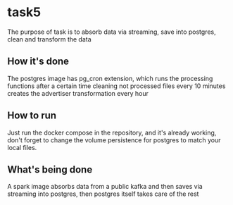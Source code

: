 # task5
The purpose of task is to absorb data via streaming, save into postgres, clean and transform the data
## How it's done
The postgres image has pg_cron extension, which runs the processing functions after a certain time
cleaning not processed files every 10 minutes
creates the advertiser transformation every hour
## How to run
Just run the docker compose in the repository, and it's already working, don't forget to change the volume
persistence for postgres to match your local files.
## What's being done
A spark image absorbs data from a public kafka and then saves via streaming into postgres, then postgres itself takes
care of the rest